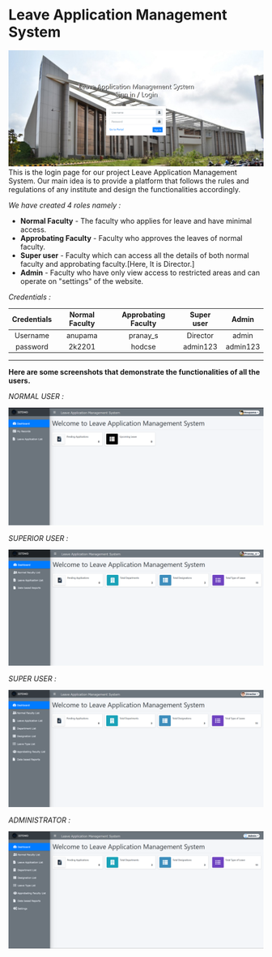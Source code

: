 # Leave Application Management System
![](assets/images/image.png)
This is the login page for our project Leave Application Management System.
Our main idea is to provide a platform that follows the rules and regulations of any institute and design the functionalities accordingly.

*We have created 4 roles namely :*

- **Normal Faculty** - The faculty who applies for leave and have minimal access.
- **Approbating Faculty** - Faculty who approves the leaves of normal faculty.
- **Super user** - Faculty which can access all the details of both normal faculty and approbating faculty.[Here, It is Director.]
- **Admin** - Faculty who have only view access to restricted areas and can operate on "settings" of the website.

*Credentials :*

|Credentials| Normal Faculty | Approbating Faculty | Super user | Admin |
|:---:|:---:|:---:|:---:|:---:|
|Username | anupama|pranay_s| Director| admin|
|password | 2k2201|hodcse| admin123| admin123|
---
**Here are some screenshots that demonstrate the functionalities of all the users.**

*NORMAL USER :*

![](assets\images\normal.png)

*SUPERIOR USER :*

![](assets/images/superior.png)

*SUPER USER :*

![](assets/images/super.png)

*ADMINISTRATOR :*

![](assets/images/admin.png)

